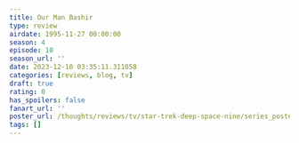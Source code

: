 ```yaml
---
title: Our Man Bashir
type: review
airdate: 1995-11-27 00:00:00
season: 4
episode: 10
season_url: ''
date: 2023-12-10 03:35:11.311058
categories: [reviews, blog, tv]
draft: true
rating: 0
has_spoilers: false
fanart_url: ''
poster_url: /thoughts/reviews/tv/star-trek-deep-space-nine/series_poster.jpg
tags: []
---
```


